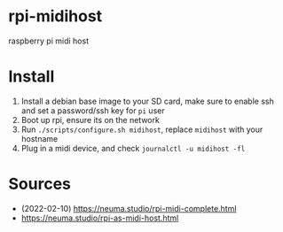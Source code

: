 # rpi-midihost

raspberry pi midi host

# Install

1. Install a debian base image to your SD card, make sure to enable ssh and set a password/ssh key for `pi` user
2. Boot up rpi, ensure its on the network
3. Run `./scripts/configure.sh midihost`, replace `midihost` with your hostname
4. Plug in a midi device, and check `journalctl -u midihost -fl`

# Sources

- (2022-02-10) https://neuma.studio/rpi-midi-complete.html
- https://neuma.studio/rpi-as-midi-host.html
